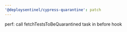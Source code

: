 ```yaml
---
'@deploysentinel/cypress-quarantine': patch
---
```


perf: call fetchTestsToBeQuarantined task in before hook
